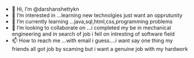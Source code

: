 - 👋 Hi, I’m @darshanshettykn
- 👀 I’m interested in ...learning new technolgies just want an opprutunity
- 🌱 I’m currently learning ...java,sql,html,css,programming problems
- 💞️ I’m looking to collaborate on ...i completed my be in mechanical engineering and in search of job i fell on intresting of software field
- 📫 How to reach me ...with email i guess....i want say one thing my friends all got job by scaming but i want a genuine job with my hardwork

<!---
darshanshettykn/darshanshettykn is a ✨ special ✨ repository because its `README.md` (this file) appears on your GitHub profile.
You can click the Preview link to take a look at your changes.
--->
